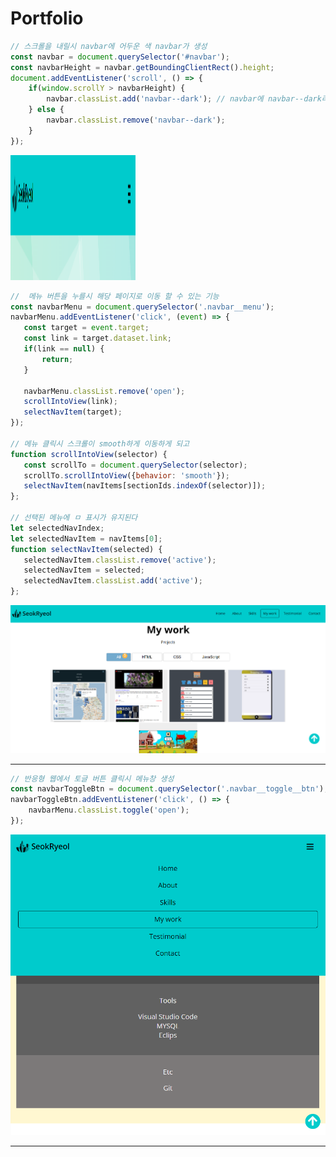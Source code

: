 # Portfolio

```JavaScript
// 스크롤을 내릴시 navbar에 어두운 색 navbar가 생성
const navbar = document.querySelector('#navbar');
const navbarHeight = navbar.getBoundingClientRect().height;
document.addEventListener('scroll', () => {
    if(window.scrollY > navbarHeight) {
        navbar.classList.add('navbar--dark'); // navbar에 navbar--dark라는 class를 만든다 
    } else {
        navbar.classList.remove('navbar--dark');
    }
});
```

<img src="./imgs/Portfoliodarknavbar.png" width="200px" height="200px" alt="navbar"></img><br/>

 ```JavaScript
//  메뉴 버튼을 누를시 해당 페이지로 이동 할 수 있는 기능
const navbarMenu = document.querySelector('.navbar__menu');
navbarMenu.addEventListener('click', (event) => {
    const target = event.target;
    const link = target.dataset.link;
    if(link == null) {
        return;
    }

    navbarMenu.classList.remove('open');
    scrollIntoView(link);
    selectNavItem(target);
});

// 메뉴 클릭시 스크롤이 smooth하게 이동하게 되고 
function scrollIntoView(selector) {
    const scrollTo = document.querySelector(selector);
    scrollTo.scrollIntoView({behavior: 'smooth'});
    selectNavItem(navItems[sectionIds.indexOf(selector)]);
};

// 선택된 메뉴에 ㅁ 표시가 유지된다
let selectedNavIndex;
let selectedNavItem = navItems[0];
function selectNavItem(selected) {
    selectedNavItem.classList.remove('active');
    selectedNavItem = selected;
    selectedNavItem.classList.add('active');
};
```

![image description width="450px" height="300px"](./imgs/movescrolling.png)
***

```JavaScript
// 반응형 웹에서 토글 버튼 클릭시 메뉴창 생성
const navbarToggleBtn = document.querySelector('.navbar__toggle__btn');
navbarToggleBtn.addEventListener('click', () => {
    navbarMenu.classList.toggle('open');
});
```

![image width="100px" height="100px"](./imgs/toggle.png)
***
